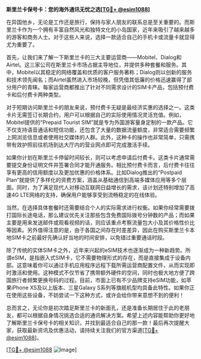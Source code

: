 **斯里兰卡保号卡：您的海外通讯无忧之选[[TG💪+ @esim1088](https://t.me/s/esim1088)]**

在异国他乡，无论是工作还是旅行，保持与家人朋友的联系总是至关重要的。而斯里兰卡作为一个拥有丰富自然风光和独特文化的小岛国家，近年来吸引了越来越多的游客和商务人士。对于这些人来说，选择一款适合自己的手机卡或流量卡就显得尤为重要了。

首先，让我们来了解一下斯里兰卡的三大主要运营商——Mobitel、Dialog和Airtel。这三家公司在斯里兰卡市场占据主导地位，并提供多种套餐和服务。其中，Mobitel以其稳定的网络覆盖和优质的客户服务著称；Dialog则以创新的服务和技术领先闻名；而Airtel虽然进入市场较晚，但凭借其低廉的价格迅速赢得了部分用户的青睐。每家运营商都推出了针对不同需求设计的SIM卡产品，包括预付费卡和后付费卡两种类型。

对于短期访问斯里兰卡的朋友来说，预付费卡无疑是最经济实惠的选择之一。这类卡片无需签订长期合约，用户可以根据自己的实际使用情况灵活充值。例如，Mobitel提供的“Prepaid Tourist SIM”就是专为外国游客量身定制的一款产品。它不仅支持语音通话和短信功能，还包含了大量的数据流量额度，非常适合需要频繁上网浏览信息或者使用社交媒体的人群。此外，这种卡的操作也非常简单，只需携带有效护照前往机场到达大厅内的营业网点即可完成激活手续。

如果你计划在斯里兰卡停留时间较长，则可以考虑申请后付费卡。这类卡片通常需要提交身份证明文件并签署合同才能开通服务。相比预付费卡而言，后付费卡往往享有更高的信用额度以及更加优惠的价格体系。比如Dialog推出的“Postpaid Plan”就提供了多样化的资费方案，涵盖从基础通信到高端多媒体应用等多个层面。同时，为了满足现代人对移动互联网日益增长的需求，该计划还特别增加了高速4G LTE网络的支持，确保用户能够享受到流畅稳定的在线体验。

当然，在选择具体套餐时还需要结合个人的实际需求进行权衡。如果你经常需要拨打国际长途电话，那么建议优先关注那些包含免费国际拨号分钟数的产品；而如果主要是用来发送邮件或观看视频的话，则应该重点考察流量包大小及其价格性价比等因素。另外值得注意的是，由于各国之间存在时差差异，因此在购买斯里兰卡本地SIM卡之前最好先确认好当地的时间安排，以免错过重要通话时段。

除了传统的实体SIM卡之外，近年来兴起的eSIM技术也逐渐成为一种新趋势。所谓eSIM，是指嵌入式SIM卡，它不需要物理形式的存在，而是直接集成于设备内部。这意味着你可以通过手机应用程序远程下载所需运营商配置文件，从而实现即时激活和使用。这种模式不仅节省了携带额外硬件的空间，同时也极大地方便了跨国旅行者频繁更换号码的过程。目前，市面上已有不少品牌支持eSIM功能，如苹果iPhone XS及以上版本、三星Galaxy S系列等旗舰机型均具备此特性。如果你正在使用这些设备，不妨尝试一下这种方式，或许会给你带来意想不到的便利！

总而言之，无论你是初次踏足斯里兰卡的新面孔，还是准备长期居住于此的老朋友，都可以根据自身情况挑选合适的通讯解决方案。希望上述内容能帮助你更好地了解斯里兰卡保号卡的相关知识，并找到最适合自己的那一款！最后再次提醒大家，获取最新资讯及优惠活动，请持续关注我们的官方渠道[[TG💪+ @esim1088](https://t.me/s/esim1088)]。

[[TG💪+ @esim1088](https://t.me/s/esim1088) ![Image](https://i.postimg.cc/4NQfJmqS/Snipaste-2025-05-13-00-14-12.png)]
